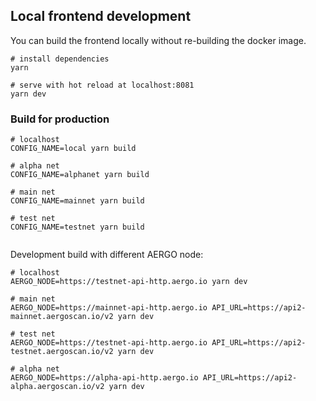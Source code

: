 ## Local frontend development

You can build the frontend locally without re-building the docker image.

```shell
# install dependencies
yarn

# serve with hot reload at localhost:8081
yarn dev
```

### Build for production

```shell
# localhost
CONFIG_NAME=local yarn build

# alpha net
CONFIG_NAME=alphanet yarn build

# main net
CONFIG_NAME=mainnet yarn build

# test net
CONFIG_NAME=testnet yarn build


```

Development build with different AERGO node:

```shell
# localhost
AERGO_NODE=https://testnet-api-http.aergo.io yarn dev

# main net
AERGO_NODE=https://mainnet-api-http.aergo.io API_URL=https://api2-mainnet.aergoscan.io/v2 yarn dev

# test net
AERGO_NODE=https://testnet-api-http.aergo.io API_URL=https://api2-testnet.aergoscan.io/v2 yarn dev

# alpha net
AERGO_NODE=https://alpha-api-http.aergo.io API_URL=https://api2-alpha.aergoscan.io/v2 yarn dev
```
